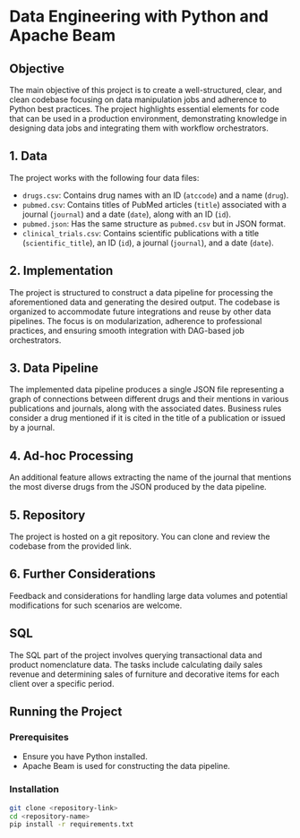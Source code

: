 # Data Engineering with Python and Apache Beam

## Objective
The main objective of this project is to create a well-structured, clear, and clean codebase focusing on data manipulation jobs and adherence to Python best practices. The project highlights essential elements for code that can be used in a production environment, demonstrating knowledge in designing data jobs and integrating them with workflow orchestrators.

## 1. Data
The project works with the following four data files:
- `drugs.csv`: Contains drug names with an ID (`atccode`) and a name (`drug`).
- `pubmed.csv`: Contains titles of PubMed articles (`title`) associated with a journal (`journal`) and a date (`date`), along with an ID (`id`).
- `pubmed.json`: Has the same structure as `pubmed.csv` but in JSON format.
- `clinical_trials.csv`: Contains scientific publications with a title (`scientific_title`), an ID (`id`), a journal (`journal`), and a date (`date`).

## 2. Implementation
The project is structured to construct a data pipeline for processing the aforementioned data and generating the desired output. The codebase is organized to accommodate future integrations and reuse by other data pipelines. The focus is on modularization, adherence to professional practices, and ensuring smooth integration with DAG-based job orchestrators.

## 3. Data Pipeline
The implemented data pipeline produces a single JSON file representing a graph of connections between different drugs and their mentions in various publications and journals, along with the associated dates. Business rules consider a drug mentioned if it is cited in the title of a publication or issued by a journal.

## 4. Ad-hoc Processing
An additional feature allows extracting the name of the journal that mentions the most diverse drugs from the JSON produced by the data pipeline.

## 5. Repository
The project is hosted on a git repository. You can clone and review the codebase from the provided link.

## 6. Further Considerations
Feedback and considerations for handling large data volumes and potential modifications for such scenarios are welcome.

## SQL
The SQL part of the project involves querying transactional data and product nomenclature data. The tasks include calculating daily sales revenue and determining sales of furniture and decorative items for each client over a specific period.

## Running the Project
### Prerequisites
- Ensure you have Python installed.
- Apache Beam is used for constructing the data pipeline.

### Installation
```sh
git clone <repository-link>
cd <repository-name>
pip install -r requirements.txt